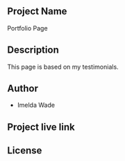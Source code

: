 ## Project Name
Portfolio Page

## Description
This page is based on my testimonials.

## Author
* Imelda Wade

<!-- ## Technologies used
* HTML
* CSS -->

## Project live link


## License